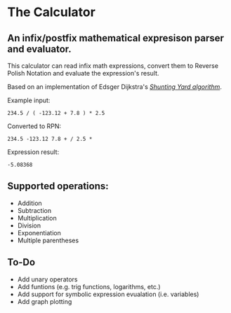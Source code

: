 # The Calculator

## An infix/postfix mathematical expresison parser and evaluator.

This calculator can read infix math expressions, convert them to Reverse Polish Notation and evaluate the expression's result.

Based on an implementation of Edsger Dijkstra's [_Shunting Yard algorithm_](https://en.wikipedia.org/wiki/Shunting-yard_algorithm).

Example input:

`234.5 / ( -123.12 + 7.8 ) * 2.5`

Converted to RPN:

`234.5 -123.12 7.8 + / 2.5 *`

Expression result:

`-5.08368`


## Supported operations:

* Addition
* Subtraction
* Multiplication
* Division
* Exponentiation
* Multiple parentheses

## To-Do 

* Add unary operators
* Add funtions (e.g. trig functions, logarithms, etc.)
* Add support for symbolic expression evualation (i.e. variables)
* Add graph plotting
